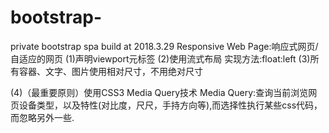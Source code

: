 # bootstrap-
private bootstrap spa
 build at 2018.3.29
 Responsive Web Page:响应式网页/自适应的网页
 (1)声明viewport元标签
     <meta name="viewport" content="width=device-width, initial-scale=1">
 (2)使用流式布局
       实现方法:float:left
 (3)所有容器、文字、图片使用相对尺寸，不用绝对尺寸

 (4)（最重要原则）使用CSS3 Media Query技术
      Media Query:查询当前浏览网页设备类型，以及特性(对比度，尺尺，手持方向等),而选择性执行某些css代码，而忽略另外一些.
